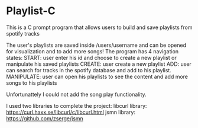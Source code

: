 # Playlist-C
This is a C prompt program that allows users to build and save playlists from spotify tracks

The user's playlists are saved inside /users/username and can be opened for visualization and to add more songs!
The program has 4 navigation states:
START: user enter his id and choose to create a new playlist or manipulate his saved playlists
CREATE: user create a new playlist 
ADD: user can search for tracks in the spotify database and add to his playlist.
MANIPULATE: user can open his playlists to see the content and add more songs to his playlists

Unfortunattely I could not add the song play functionality.

I used two libraries to complete the project:
libcurl library: https://curl.haxx.se/libcurl/c/libcurl.html
jsmn library: https://github.com/zserge/jsmn  
